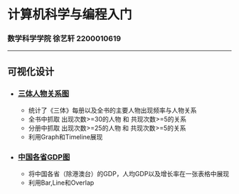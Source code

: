 # 计算机科学与编程入门
### 数学科学学院 徐艺轩 2200010619
---
## 可视化设计
+ ### [三体人物关系图](https://light-abyss.github.io/Homework/可视化设计/三体人物关系/三体人物关系图.html)
    * 统计了《三体》每册以及全书的主要人物出现频率与人物关系
    * 全书中抓取 出现次数>=30的人物 和 共现次数>=5的关系
    * 分册中抓取 出现次数>=25的人物 和 共现次数>=5的关系
    * 利用Graph和Timeline展现
+ ### [中国各省GDP图](https://light-abyss.github.io/Homework/可视化设计/中国各省GDP/中国各省GDP图.html)
    * 将中国各省（除港澳台）的GDP，人均GDP以及增长率在一张表格中展现
    * 利用Bar,Line和Overlap

